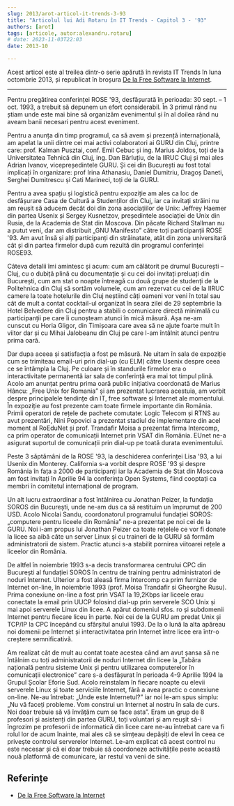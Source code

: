 ```yaml
---
slug: 2013/arot-articol-it-trends-3-93
title: "Articolul lui Adi Rotaru în IT Trends - Capitol 3 - '93"
authors: [arot]
tags: [articole, autor:alexandru.rotaru]
# date: 2023-11-03T22:03
date: 2013-10

---
```


Acest articol este al treilea dintr-o serie apărută în revista IT Trends
în luna octombrie 2013, și republicat în broșura
[De la Free Software la Internet](https://cronica-it.github.io/arhiva/assets/2013/arot-brosura-a5-tipar.pdf).

<!-- truncate -->

---

Pentru pregătirea conferinței ROSE '93, desfășurată în perioada:
30 sept. – 1 oct. 1993, a trebuit să depunem un efort considerabil. În 3 primul rând nu știam unde este mai bine să organizăm evenimentul
și în al doilea rând nu aveam banii necesari pentru acest eveniment.

Pentru a anunța din timp programul, ca să avem și prezență internațională, am apelat la unii dintre cei mai activi colaboratori ai GURU din Cluj, printre care: prof. Kalman Pusztai, conf. Emil Cebuc și ing. Marius Joldos, toți de la Universitatea Tehnică din Cluj, ing. Dan Bărluțiu, de la IIRUC Cluj și mai ales Adrian Ivanov, vicepreședintele GURU. Și cei din București au fost total implicați în organizare: prof Irina Athanasiu, Daniel Dumitriu, Dragoș Daneti, Serghei Dumitrescu și Cati Marineci, toți de la GURU.

Pentru a avea spațiu și logistică pentru expoziție am ales ca loc de desfășurare Casa de Cultură a Studenților din Cluj, iar ca invitați străini nu am reușit să aducem decât doi din zona asociațiilor de Unix: Jeffrey Haemer din partea Usenix și Sergey Kusnetzov, președintele asociației de Unix din Rusia, de la Academia de Stat din Moscova. Din păcate Richard Stallman nu a putut veni, dar am distribuit „GNU Manifesto” către toți participanții ROSE '93. Am avut însă și alți participanți din străinatate, atât din zona universitară cât și din partea firmelor după cum rezultă din programul conferinței ROSE93.

Câteva detalii îmi amintesc și acum: cum am călătorit pe drumul București – Cluj, cu o dubiță plină cu documentație și cu cei doi invitați preluați din București, cum am stat o noapte întreagă cu două grupe de studenți de
la Politehnica din Cluj să sortăm volumele, cum am rezervat cu cei de la IIRUC camere la toate hotelurile din Cluj neștiind câți oameni vor veni în total sau cât de mult a contat cocktail-ul organizat în seara zilei de 29 septembrie la Hotel Belvedere din Cluj pentru a stabili o comunicare directă minimală cu participanții pe care îi cunoșteam atunci în mică măsură. Așa ne-am cunscut cu Horia Gligor, din Timișoara care avea să ne ajute foarte mult în viitor dar și cu Mihai Jalobeanu din Cluj pe care l-am întâlnit atunci pentru prima oară.

Dar dupa aceea și satisfacția a fost pe măsură. Ne uitam în sala de expoziție cum se trimiteau email-uri prin dial-up (cu ELM) către Usenix despre ceea ce se întâmpla la Cluj. Pe culoare și în standurile firmelor era o interactivitate permanentă iar sala de conferință era mai tot timpul plină. Acolo am anunțat pentru prima oară public inițiativa coordonată de Marius Hâncu: „Free Unix for Romania” și am prezentat lucrarea acestuia, am vorbit despre principalele tendințe din IT, free software și Internet ale momentului. În expoziție au fost prezente cam toate firmele importante din România. Primii operatori de rețele de pachete comutate: Logic Telecom și RTNS au avut prezentări, Nini Popovici a prezentat stadiul de implementare din acel moment al RoEduNet și prof. Trandafir Moisa a prezentat firma Intercomp, ca prim operator de comunicații Internet prin VSAT
din România. EUnet ne-a asigurat suportul de comunicații prin dial-up pe toată durata evenimentului.

Peste 3 săptămâni de la ROSE '93, la deschiderea conferinței Lisa '93, a lui Usenix din Monterey. California s-a vorbit despre ROSE '93 și despre România în fața a 2000 de participanți iar la Academia de Stat din Moscova am fost invitați în Aprilie 94 la conferința Open Systems, fiind cooptați ca membri în comitetul internațional de program.

Un alt lucru extraordinar a fost întâlnirea cu Jonathan Peizer, la fundația SOROS din București, unde ne-am dus ca să restituim un împrumut de 200 USD. Acolo Nicolai Sandu, coordonatorul programului fundației SOROS: „computere pentru liceele din România” ne-a prezentat pe noi cei de la GURU. Noi i-am propus lui Jonathan Peizer ca toate rețelele ce vor fi donate la licee sa aibă câte un server Linux și cu traineri de la GURU să formăm administratorii de sistem. Practic atunci s-a stabilit pornirea viitoarei rețele a liceelor din România.

De altfel în noiembrie 1993 s-a decis transformarea centrului CPC din București al fundației SOROS în centru de training pentru administratori de noduri Internet. Ulterior a fost aleasă firma Intercomp ca prim furnizor de Internet on-line, în noiembrie 1993 (prof. Moisa Trandafir si Gheorghe Rusu). Prima conexiune on-line a fost prin VSAT la 19,2Kbps iar liceele erau conectate la email prin UUCP folosind dial-up prin serverele SCO Unix și mai apoi serverele Linux din licee. A apărut domeniul sfos. ro și subdomenii Internet pentru fiecare liceu în parte. Noi cei de la GURU am predat Unix și TCP/IP la CPC începând cu sfârșitul
anului 1993. De la o lună la alta apăreau noi domenii pe Internet și interactivitatea prin Internet între licee era într-o creștere semnificativă.

Am realizat cât de mult au contat toate acestea când am avut șansa să ne întâlnim cu toți administratorii de noduri Internet din licee la „Tabăra națională pentru sisteme Unix și pentru utilizarea computerelor în comunicații electronice” care s-a desfășurat în perioada 4-9 Aprilie 1994 la Grupul Școlar Eforie Sud. Acolo reinstalam în fiecare noapte cu elevii serverele Linux și toate serviciile Internet, fără a avea practic o conexiune on-line. Ne-au întrebat: „Unde este Internetul?” iar noi le-am spus simplu: „Nu vă faceți probleme. Vom construi un Internet al nostru în sala de curs. Noi doar trebuie să vă învățăm cum se face asta”. Eram un grup de 8 profesori și asistenți din partea GURU, toți voluntari și am reușit să-i îngrozim pe profesorii de informatică din licee care ne-au întrebat care va fi rolul lor de acum înainte, mai ales că se simțeau depășiți de elevi în ceea ce privește controlul serverelor Internet. Le-am explicat că acest control nu este necesar și că ei doar trebuie să coordoneze activitățile peste această nouă platformă de comunicare, iar restul va veni de sine.

## Referințe

- [De la Free Software la Internet](https://cronica-it.github.io/arhiva/assets/2013/arot-brosura-a5-tipar.pdf)
